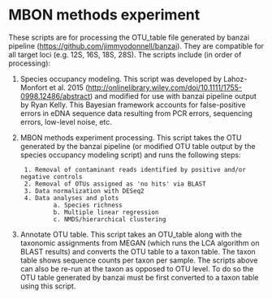 # MBON methods experiment
These scripts are for processing the OTU_table file generated by banzai pipeline (https://github.com/jimmyodonnell/banzai). They are compatible for all target loci (e.g. 12S, 16S, 18S, 28S). The scripts include (in order of processing): 

1. Species occupancy modeling. This script was developed by Lahoz-Monfort et al. 2015 (http://onlinelibrary.wiley.com/doi/10.1111/1755-0998.12486/abstract) and modified for use with banzai pipeline output by Ryan Kelly. This Bayesian framework accounts for false-positive errors in eDNA sequence data resulting from PCR errors, sequencing errors, low-level noise, etc.

2. MBON methods experiment processing. This script takes the OTU generated by the banzai pipeline (or modified OTU table output by the species occupancy modeling script) and runs the following steps:
        
        1. Removal of contaminant reads identified by positive and/or negative controls
        2. Removal of OTUs assigned as 'no hits' via BLAST
        3. Data normalization with DESeq2
        4. Data analyses and plots
                a. Species richness
                b. Multiple linear regression
                c. NMDS/hierarchical clustering

3. Annotate OTU table. This script takes an OTU_table along with the taxonomic assignments from MEGAN (which runs the LCA algorithm on BLAST results) and converts the OTU table to a taxon table. The taxon table shows sequence counts per taxon per sample. The scripts above can also be re-run at the taxon as opposed to OTU level. To do so the OTU table generated by banzai must be first converted to a taxon table using this script.
